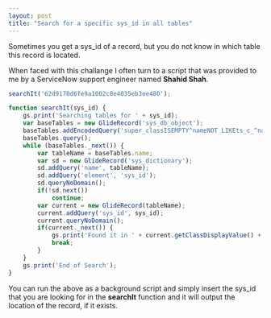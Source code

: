 ```yaml
---
layout: post
title: "Search for a specific sys_id in all tables"
---
```


Sometimes you get a sys_id of a record, but you do not know in which table this record is located.

When faced with this challange I often turn to a script that was provided to me by a ServiceNow support engineer named **Shahid Shah**. 

```javascript
searchIt('62d9170d6fe9a1002c8e4035eb3ee480');

function searchIt(sys_id) {
    gs.print('Searching tables for ' + sys_id);
    var baseTables = new GlideRecord('sys_db_object');
    baseTables.addEncodedQuery('super_classISEMPTY^nameNOT LIKEts_c_^nameNOT LIKEsysx_^nameNOT LIKEv_');
    baseTables.query();
    while (baseTables._next()) {
        var tableName = baseTables.name;
        var sd = new GlideRecord('sys_dictionary');
        sd.addQuery('name', tableName);
        sd.addQuery('element', 'sys_id');
        sd.queryNoDomain();
        if(!sd.next()) 
            continue;
        var current = new GlideRecord(tableName);
        current.addQuery('sys_id', sys_id);
        current.queryNoDomain();
        if(current._next()) {
            gs.print('Found it in ' + current.getClassDisplayValue() + ' [' + current.getRecordClassName() + '] <a href="' + current.getLink() + '" target="_blank" >Link</a>');
            break;
        }
    }
    gs.print('End of Search');
}
```

You can run the above as a background script and simply insert the sys_id that you are looking for in the **searchIt** function and it will output the location of the record, if it exists.